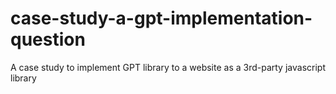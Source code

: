 # case-study-a-gpt-implementation-question
A case study to implement GPT library to a website as a 3rd-party javascript library
